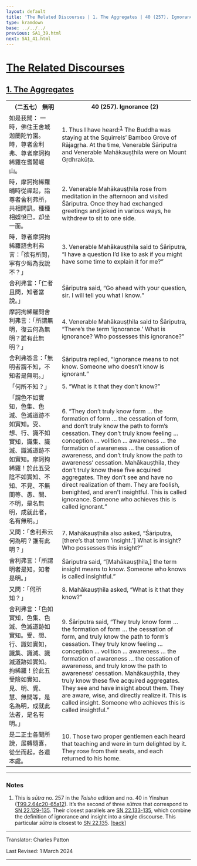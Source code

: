 ```yaml
---
layout: default
title: 'The Related Discourses | 1. The Aggregates | 40 (257). Ignorance (2)'
type: kramdown
base: ../../../
previous: SA1_39.html
next: SA1_41.html
---
```


<h1><a href='../index.html'>The Related Discourses</a></h1>
<h2><a href='index.html'>1. The Aggregates</a></h2>

<table class="trans">
  <th class='ch'>（二五七） 無明</th>
  <th class='en'>40 (257). Ignorance (2)</th>
  <tr>
    <td class="ch" title='t99.2.64c20'>如是我聞： 一時，佛住王舍城迦蘭陀竹園。 時，尊者舍利弗、尊者摩訶拘絺羅在耆闍崛山。</td>
    <td id='p1'>1. Thus I have heard:<sup id="ref1"><a href="#n1">1</a></sup> The Buddha was staying at the Squirrels’ Bamboo Grove of Rājagṛha. At the time, Venerable Śāriputra and Venerable Mahākauṣṭhila were on Mount Gṛdhrakūṭa.</td>
  </tr>
  <tr>
    <td class="ch" title='t99.2.64c22'>時，摩訶拘絺羅晡時從禪起，詣尊者舍利弗所，共相問訊，種種相娛悅已，却坐一面。</td>
    <td id='p2'>2. Venerable Mahākauṣṭhila rose from meditation in the afternoon and visited Śāriputra. Once they had exchanged greetings and joked in various ways, he withdrew to sit to one side.</td>
  </tr>
  <tr>
    <td class="ch" title='t99.2.64c24'>時，尊者摩訶拘絺羅語舍利弗言：「欲有所問，寧有少暇為我說不？」</td>
    <td id='p3'>3. Venerable Mahākauṣṭhila said to Śāriputra, “I have a question I’d like to ask if you might have some time to explain it for me?”</td>
  </tr>
  <tr>
    <td class="ch" title='t99.2.64c25'>舍利弗言：「仁者且問，知者當說。」</td>
    <td>Śāriputra said, “Go ahead with your question, sir. I will tell you what I know.”</td>
  </tr>
  <tr>
    <td class="ch" title='t99.2.64c26'>摩訶拘絺羅問舍利弗言：「所謂無明，復云何為無明？誰有此無明？」</td>
    <td id='p4'>4. Venerable Mahākauṣṭhila said to Śāriputra, “There’s the term ‘ignorance.’ What is ignorance? Who possesses this ignorance?”</td>
  </tr>
  <tr>
    <td class="ch" title='t99.2.64c28'>舍利弗答言：「無明者謂不知，不知者是無明。」</td>
    <td>Śāriputra replied, “Ignorance means to not know. Someone who doesn’t know is ignorant.”</td>
  </tr>
  <tr>
    <td class="ch" title='t99.2.64c29'>「何所不知？」</td>
    <td id='p5'>5. “What is it that they don’t know?”</td>
  </tr>
  <tr>
    <td class="ch" title='t99.2.64c29'>「謂色不如實知，色集、色滅、色滅道跡不如實知。受、想、行、識不如實知，識集、識滅、識滅道跡不如實知。摩訶拘絺羅！於此五受陰不如實知、不知、不見、不無間等、愚、闇、不明，是名無明，成就此者，名有無明。」</td>
    <td id='p6'>6. “They don’t truly know form … the formation of form … the cessation of form, and don’t truly know the path to form’s cessation. They don’t truly know feeling … conception … volition … awareness … the formation of awareness … the cessation of awareness, and don’t truly know the path to awareness’ cessation. Mahākauṣṭhila, they don’t truly know these five acquired aggregates. They don’t see and have no direct realization of them. They are foolish, benighted, and aren’t insightful. This is called ignorance. Someone who achieves this is called ignorant.”</td>
  </tr>
  <tr>
    <td class="ch" title='t99.2.65a5'>又問：「舍利弗云何為明？誰有此明？」</td>
    <td id='p7'>7. Mahākauṣṭhila also asked, “Śāriputra, [there’s that term ‘insight.’] What is insight? Who possesses this insight?”</td>
  </tr>
  <tr>
    <td class="ch" title='t99.2.65a6'>舍利弗言：「所謂明者是知，知者是明。」</td>
    <td>Śāriputra said, “[Mahākauṣṭhila,] the term insight means to know. Someone who knows is called insightful.”</td>
  </tr>
  <tr>
    <td class="ch" title='t99.2.65a7'>又問：「何所知？」</td>
    <td id='p8'>8. Mahākauṣṭhila asked, “What is it that they know?”</td>
  </tr>
  <tr>
    <td class="ch" title='t99.2.65a7'>舍利弗言：「色如實知，色集、色滅、色滅道跡如實知。受、想、行、識如實知，識集、識滅、識滅道跡如實知。拘絺羅！於此五受陰如實知、見、明、覺、慧、無間等，是名為明，成就此法者，是名有明。」</td>
    <td id='p9'>9. Śāriputra said, “They truly know form … the formation of form … the cessation of form, and truly know the path to form’s cessation. They truly know feeling … conception … volition … awareness … the formation of awareness … the cessation of awareness, and truly know the path to awareness’ cessation. Mahākauṣṭhila, they truly know these five acquired aggregates. They see and have insight about them. They are aware, wise, and directly realize it. This is called insight. Someone who achieves this is called insightful.”</td>
  </tr>
  <tr>
    <td class="ch" title='t99.2.65a11'>是二正士各聞所說，展轉隨喜，從坐而起，各還本處。</td>
    <td id='p10'>10. Those two proper gentlemen each heard that teaching and were in turn delighted by it. They rose from their seats, and each returned to his home.</td>
  </tr>
</table>

<hr/>

<h3 id="notes">Notes</h3>

<ol class="notes-list">
<li id="n1">This is <em>sūtra</em> no. 257 in the <cite>Taisho</cite> edition and no. 40 in Yinshun (<a href="https://cbetaonline.dila.edu.tw/zh/T02n0099_p0064c20" target="_blank">T99.2.64c20-65a12</a>). It’s the second of three <em>sūtra</em>s that correspond to <a href="https://suttacentral.net/sn22.129" target="_blank">SN 22.129-135</a>. Their closest parallels are <a href="https://suttacentral.net/sn22.133" target="_blank">SN 22.133-135</a>, which combine the definition of ignorance and insight into a single discourse. This particular <em>sūtra</em> is closest to <a href="https://suttacentral.net/sn22.135" target="_blank">SN 22.135</a>. [<a href="#ref1">back</a>]</li>
</ol>
<hr/>

<p class="translator">Translator: Charles Patton</p>
<p class='revised'>Last Revised: 1 March 2024</p>

<hr/>